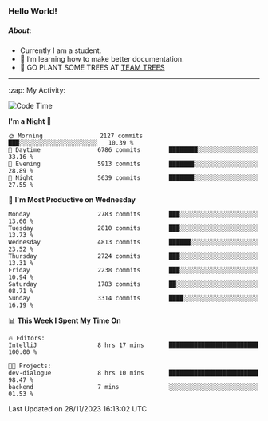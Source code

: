 ### Hello World!

##### About:
- Currently I am a student.
- 🌱 I’m learning how to make better documentation.
- 🌱 GO PLANT SOME TREES AT [TEAM TREES](https://teamtrees.org/)

---
  <summary>:zap: My Activity:</summary>
  
<!--START_SECTION:waka-->
![Code Time](http://img.shields.io/badge/Code%20Time-1%2C267%20hrs%2046%20mins-blue)

**I'm a Night 🦉** 

```text
🌞 Morning                2127 commits        ███░░░░░░░░░░░░░░░░░░░░░░   10.39 % 
🌆 Daytime                6786 commits        ████████░░░░░░░░░░░░░░░░░   33.16 % 
🌃 Evening                5913 commits        ███████░░░░░░░░░░░░░░░░░░   28.89 % 
🌙 Night                  5639 commits        ███████░░░░░░░░░░░░░░░░░░   27.55 % 
```
📅 **I'm Most Productive on Wednesday** 

```text
Monday                   2783 commits        ███░░░░░░░░░░░░░░░░░░░░░░   13.60 % 
Tuesday                  2810 commits        ███░░░░░░░░░░░░░░░░░░░░░░   13.73 % 
Wednesday                4813 commits        ██████░░░░░░░░░░░░░░░░░░░   23.52 % 
Thursday                 2724 commits        ███░░░░░░░░░░░░░░░░░░░░░░   13.31 % 
Friday                   2238 commits        ███░░░░░░░░░░░░░░░░░░░░░░   10.94 % 
Saturday                 1783 commits        ██░░░░░░░░░░░░░░░░░░░░░░░   08.71 % 
Sunday                   3314 commits        ████░░░░░░░░░░░░░░░░░░░░░   16.19 % 
```


📊 **This Week I Spent My Time On** 

```text
🔥 Editors: 
IntelliJ                 8 hrs 17 mins       █████████████████████████   100.00 % 

🐱‍💻 Projects: 
dev-dialogue             8 hrs 10 mins       █████████████████████████   98.47 % 
backend                  7 mins              ░░░░░░░░░░░░░░░░░░░░░░░░░   01.53 % 
```


 Last Updated on 28/11/2023 16:13:02 UTC
<!--END_SECTION:waka-->
